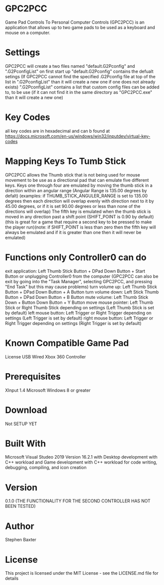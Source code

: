# GPC2PCC

Game Pad Controls To Personal Computer Controls (GPC2PCC) is an application that allows
up to two game pads to be used as a keyboard and mouse on a computer.

# Settings
GPC2PCC will create a two files named "default.G2Pconfig" and ".G2PconfigList" on first start up
"default.G2Pconfig" contains the defualt setings (If GPC2PCC cannot find the specified .G2Pconfig file at top of the list in ".G2PconfigList" than it will create a new one if one does not already exists)
".G2PconfigList" contains a list that custom config files can be added to, to be use (if it can not find it in the same directory as "GPC2PCC.exe" than it will create a new one)

# Key Codes
all key codes are in hexadecimal and can b found at https://docs.microsoft.com/en-us/windows/win32/inputdev/virtual-key-codes

# Mapping Keys To Tumb Stick
GPC2PCC allows the Thumb stick that is not being used for mouse movement to be use as a directional
pad that can emulate five different keys.
Keys one through four are emulated by moving the thumb stick in a direction within an angular range (Angular Range is 135.00 degrees by defalt)
(examples: if THUMB_STICK_ANGULER_RANGE is set to 135.00 degrees then each direction will overlap
evenly with direction next to it by 45.00 degrees, or if it is set 90.00 degrees or less than none of the directions will
overlap)
The fifth key is emulated when the thumb stick is moved in any direction past a shift point (SHIFT_POINT is 0.90 by default)
(this is great for a game that require a second key to be pressed to make the player run)(note: if SHIFT_POINT is 
less than zero then the fifth key will always be emulated and if it is greater than one then it will
never be emulated)

# Functions only Controller0 can do
exit application: Left Thumb Stick Button + DPad Down Button + Start Button or unplugging Controller0 from the computer
(GPC2PCC can also be exit by going into the "Task Manager", selecting GPC2PCC, and pressing "End Task" but this may cause problems)
turn volume up: Left Thumb Stick Button + DPad Down Button + A Button
turn volume down: Left Stick Thumb Button + DPad Down Button + B Button
mute volume: Left Thumb Stick Down + Button Down Button + Y Button
move mouse pointer: Left Thumb Stick or Right Thumb Stick depending on settings (Left Thumb Stick is set by default)
left mouse button: Left Trigger or Right Trigger depending on settings (Left Trigger is set by default)
right mouse button: Left Trigger or Right Trigger depending on settings (Right Trigger is set by default)


# Known Compatible Game Pad
License USB Wired Xbox 360 Controller

# Prerequisites
XInput 1.4
Microsoft Windows 8 or greater

# Download
Not SETUP YET

# Built With
Microsoft Visual Studeo 2019 Version 16.2.1
with
Desktop development with C++ workload
and Game development with C++ workload
for
code writing,
debugging,
compiling,
and icon creation

# Version
0.1.0
(THE FUNCTIONALITY FOR THE SECOND CONTROLLER HAS NOT BEEN TESTED)

# Author
Stephen Baxter

# License
This project is licensed under the
MIT License - see the LICENSE.md
file for details
